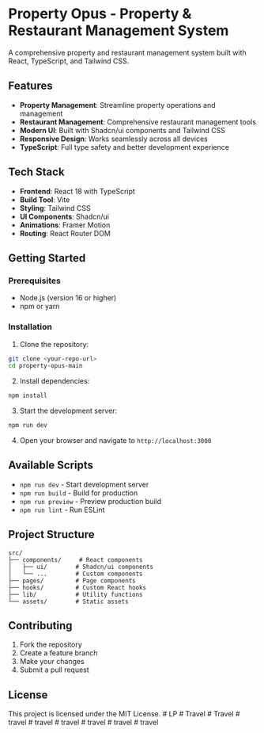 # Property Opus - Property & Restaurant Management System

A comprehensive property and restaurant management system built with React, TypeScript, and Tailwind CSS.

## Features

- **Property Management**: Streamline property operations and management
- **Restaurant Management**: Comprehensive restaurant management tools
- **Modern UI**: Built with Shadcn/ui components and Tailwind CSS
- **Responsive Design**: Works seamlessly across all devices
- **TypeScript**: Full type safety and better development experience

## Tech Stack

- **Frontend**: React 18 with TypeScript
- **Build Tool**: Vite
- **Styling**: Tailwind CSS
- **UI Components**: Shadcn/ui
- **Animations**: Framer Motion
- **Routing**: React Router DOM

## Getting Started

### Prerequisites

- Node.js (version 16 or higher)
- npm or yarn

### Installation

1. Clone the repository:
```bash
git clone <your-repo-url>
cd property-opus-main
```

2. Install dependencies:
```bash
npm install
```

3. Start the development server:
```bash
npm run dev
```

4. Open your browser and navigate to `http://localhost:3000`

## Available Scripts

- `npm run dev` - Start development server
- `npm run build` - Build for production
- `npm run preview` - Preview production build
- `npm run lint` - Run ESLint

## Project Structure

```
src/
├── components/     # React components
│   ├── ui/        # Shadcn/ui components
│   └── ...        # Custom components
├── pages/         # Page components
├── hooks/         # Custom React hooks
├── lib/           # Utility functions
└── assets/        # Static assets
```

## Contributing

1. Fork the repository
2. Create a feature branch
3. Make your changes
4. Submit a pull request

## License

This project is licensed under the MIT License.
#   L P 
 
 #   T r a v e l  
 #   T r a v e l  
 #   t r a v e l  
 #   t r a v e l  
 #   t r a v e l  
 #   t r a v e l  
 #   t r a v e l  
 #   t r a v e l  
 